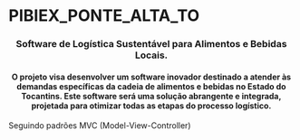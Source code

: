 # PIBIEX_PONTE_ALTA_TO
 <h3 align="center"> Software de Logística Sustentável para Alimentos e Bebidas Locais. </h3>
 
 <h4 align="center">
 O projeto visa desenvolver um software inovador destinado a atender às demandas específicas da cadeia de alimentos e bebidas no Estado do Tocantins. Este software será uma solução abrangente e integrada, projetada para otimizar todas as etapas do processo logístico.
</h4>

<p align="left">
Seguindo padrões MVC (Model-View-Controller)
</p>
